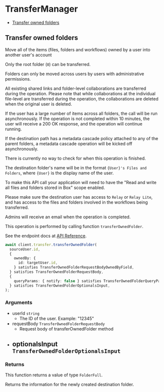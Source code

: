 # TransferManager

- [Transfer owned folders](#transfer-owned-folders)

## Transfer owned folders

Move all of the items (files, folders and workflows) owned by a user into
another user's account

Only the root folder (`0`) can be transferred.

Folders can only be moved across users by users with administrative
permissions.

All existing shared links and folder-level collaborations are transferred
during the operation. Please note that while collaborations at the individual
file-level are transferred during the operation, the collaborations are
deleted when the original user is deleted.

If the user has a large number of items across all folders, the call will
be run asynchronously. If the operation is not completed within 10 minutes,
the user will receive a 200 OK response, and the operation will continue running.

If the destination path has a metadata cascade policy attached to any of
the parent folders, a metadata cascade operation will be kicked off
asynchronously.

There is currently no way to check for when this operation is finished.

The destination folder's name will be in the format `{User}'s Files and
Folders`, where `{User}` is the display name of the user.

To make this API call your application will need to have the "Read and write
all files and folders stored in Box" scope enabled.

Please make sure the destination user has access to `Relay` or `Relay Lite`,
and has access to the files and folders involved in the workflows being
transferred.

Admins will receive an email when the operation is completed.

This operation is performed by calling function `transferOwnedFolder`.

See the endpoint docs at
[API Reference](https://developer.box.com/reference/put-users-id-folders-0/).

<!-- sample put_users_id_folders_0 -->

```ts
await client.transfer.transferOwnedFolder(
  sourceUser.id,
  {
    ownedBy: {
      id: targetUser.id,
    } satisfies TransferOwnedFolderRequestBodyOwnedByField,
  } satisfies TransferOwnedFolderRequestBody,
  {
    queryParams: { notify: false } satisfies TransferOwnedFolderQueryParams,
  } satisfies TransferOwnedFolderOptionalsInput,
);
```

### Arguments

- userId `string`
  - The ID of the user. Example: "12345"
- requestBody `TransferOwnedFolderRequestBody`
  - Request body of transferOwnedFolder method
- optionalsInput `TransferOwnedFolderOptionalsInput`
  -

### Returns

This function returns a value of type `FolderFull`.

Returns the information for the newly created
destination folder.
